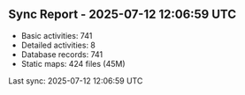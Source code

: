## Sync Report - 2025-07-12 12:06:59 UTC

- Basic activities: 741
- Detailed activities: 8
- Database records: 741
- Static maps: 424 files (45M)

Last sync: 2025-07-12 12:06:59 UTC
